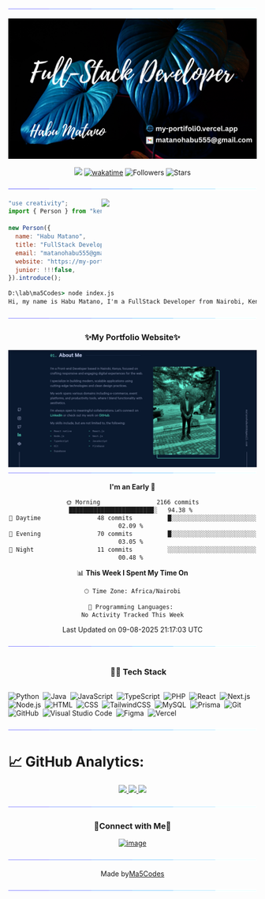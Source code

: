 <!--x axis divider-->

![](/assets/images/horizontal-divider-gradient.gif)

<div align="center">
  
![Banner](/assets/images/banner.png)

![](https://komarev.com/ghpvc/?username=ma5Codes) [![wakatime](https://wakatime.com/badge/user/018d889a-4b25-455c-bf64-425c2ee70521.svg)](https://wakatime.com/@018d889a-4b25-455c-bf64-425c2ee70521) ![Followers](https://img.shields.io/github/followers/ma5Codes?label=Followers) ![Stars](https://img.shields.io/github/stars/ma5Codes?label=Stars)

</div>

<!--x axis divider-->

![](/assets/images/horizontal-divider-gradient.gif)

<picture>
<a href="https://github.com/ma5Codes.png" alt="Developer">
<img src="https://images.weserv.nl/?url=https://github.com/ma5Codes.png?v=4&h=310&w=310&fit=cover&mask=circle" align="right" width="315">
</a>
</picture>

```js
"use creativity";
import { Person } from "kenya";

new Person({
  name: "Habu Matano",
  title: "FullStack Developer",
  email: "matanohabu555@gmail.com",
  website: "https://my-portifoli0.vercel.app/",
  junior: !!!false,
}).introduce();
```

```cmd
D:\lab\ma5Codes> node index.js
Hi, my name is Habu Matano, I'm a FullStack Developer from Nairobi, Kenya.
```

<div align="center">

<!--x axis divider-->

![](/assets/images/horizontal-divider-gradient.gif)

<h3 align="center">✨My Portfolio Website✨</h3>

<a href="https://my-portifoli0.vercel.app/" alt="Habu Matano Portfolio">
<img src="/assets/images/portifolio.png" align="right">
</a>

<!--x axis divider-->

![](/assets/images/horizontal-divider-gradient.gif)

<!--START_SECTION:waka-->
**I'm an Early 🐤** 

```text
🌞 Morning                2166 commits        ████████████████████████░   94.38 % 
🌆 Daytime                48 commits          █░░░░░░░░░░░░░░░░░░░░░░░░   02.09 % 
🌃 Evening                70 commits          █░░░░░░░░░░░░░░░░░░░░░░░░   03.05 % 
🌙 Night                  11 commits          ░░░░░░░░░░░░░░░░░░░░░░░░░   00.48 % 
```


📊 **This Week I Spent My Time On** 

```text
🕑︎ Time Zone: Africa/Nairobi

💬 Programming Languages: 
No Activity Tracked This Week
```


 Last Updated on 09-08-2025 21:17:03 UTC
<!--END_SECTION:waka-->

</div>

<!--x axis divider-->

![](/assets/images/horizontal-divider-gradient.gif)

<!--h1 without bottom border-->
<div id="user-content-toc">
  <ul align="center">
    <summary><h3 style="display: inline-block">🧑‍💻 Tech Stack</h3></summary>
  </ul>
</div>

![Python](https://img.shields.io/badge/-Python-333333?style=flat&logo=python)&nbsp;
![Java](https://img.shields.io/badge/-Java-333333?style=flat&logo=Java&logoColor=FFA518)&nbsp;
![JavaScript](https://img.shields.io/badge/-JavaScript-333333?style=flat&logo=javascript)&nbsp;
![TypeScript](https://img.shields.io/badge/-TypeScript-333333?style=flat&logo=typescript)&nbsp;
![PHP](https://img.shields.io/badge/-PHP-333333?style=flat&logo=php)&nbsp;
![React](https://img.shields.io/badge/-React-333333?style=flat&logo=react)&nbsp;
![Next.js](https://img.shields.io/badge/-Next.js-333333?style=flat&logo=next.js)&nbsp;
![Node.js](https://img.shields.io/badge/-Node.js-333333?style=flat&logo=node.js)&nbsp;
![HTML](https://img.shields.io/badge/-HTML-333333?style=flat&logo=HTML5)&nbsp;
![CSS](https://img.shields.io/badge/-CSS-333333?style=flat&logo=CSS3&logoColor=1572B6)&nbsp;
![TailwindCSS](https://img.shields.io/badge/-TailwindCSS-333333?style=flat&logo=tailwind-css)&nbsp;
![MySQL](https://img.shields.io/badge/-MySQL-333333?style=flat&logo=mysql)&nbsp;
![Prisma](https://img.shields.io/badge/-Prisma-333333?style=flat&logo=prisma)&nbsp;
![Git](https://img.shields.io/badge/-Git-333333?style=flat&logo=git)&nbsp;
![GitHub](https://img.shields.io/badge/-GitHub-333333?style=flat&logo=github)&nbsp;
![Visual Studio Code](https://img.shields.io/badge/-Visual%20Studio%20Code-333333?style=flat&logo=visual-studio-code&logoColor=007ACC)&nbsp;
![Figma](https://img.shields.io/badge/-Figma-333333?style=flat&logo=figma)&nbsp;
![Vercel](https://img.shields.io/badge/-Vercel-333333?style=flat&logo=vercel)&nbsp;

<!--x axis divider-->

![](/assets/images/horizontal-divider-gradient.gif)

# 📈 GitHub Analytics:

<p align="center">
<a href="https://github.com/ma5Codes">
  <img height="180em" src="https://github-readme-stats-eight-theta.vercel.app/api?username=ma5Codes&show_icons=true&theme=vue-dark&include_all_commits=true&count_private=true" />
  <img height="180em" src="https://github-readme-stats-eight-theta.vercel.app/api/top-langs/?username=ma5Codes&layout=compact&theme=vue-dark" />
  <img height="180em" src="https://github-readme-streak-stats.herokuapp.com/?user=ma5Codes&theme=vue-dark&hide_border=true"/>
</a>
</p>

<!--x axis divider-->

![](/assets/images/horizontal-divider-gradient.gif)

<!-- Connect with me -->

<h3 align="center">🤝Connect with Me🤝</h3>
<div align="center">

[![image](https://img.shields.io/badge/LinkedIn-0077B5?style=for-the-badge&logo=linkedin&logoColor=white)](https://www.linkedin.com/in/habu-matano/)
</div>

<!--x axis divider-->

<!-- ![](/assets/images/horizontal-divider-gradient.gif) -->

<!-- Support me -->
<!-- <h3 align="center">☕Support Me☕</h3> -->

<div align="center">
  
<!-- [![image](https://img.shields.io/badge/Buy%20me%20a%20coffee-FFDD00?style=for-the-badge&logo=buymeacoffee&logoColor=white)](https://bitlie.derikn.com/buymeacoffee) [![image](https://img.shields.io/badge/ko--fi-F16061?style=for-the-badge&logo=ko-fi&logoColor=white)](https://bitlie.derikn.com/ko-fi) -->

<!--x axis divider-->

<!-- ![](/assets/images/horizontal-divider-gradient.gif) -->

<!-- <picture>
  <source media="(prefers-color-scheme: dark)" srcset="https://raw.githubusercontent.com/ma5Codes/ma5Codes/output/github-snake-dark.svg" />
  <source media="(prefers-color-scheme: light)" srcset="https://raw.githubusercontent.com/ma5Codes/ma5Codes/output/github-snake.svg" />
  <img alt="github-snake" src="https://raw.githubusercontent.com/ma5Codes/ma5Codes/output/github-snake.svg" />
</picture>

x axis divider -->

![](/assets/images/horizontal-divider-gradient.gif)

<div align="center">
    Made by<a href="https://my-portifoli0.vercel.app/" target="_blank">Ma5Codes</a>
</div>

<!--x axis divider-->

![](/assets/images/horizontal-divider-gradient.gif)
